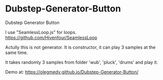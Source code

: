 # Dubstep-Generator-Button
Dubstep Generator Button

I use "SeamlessLoop.js" for loops.
https://github.com/Hivenfour/SeamlessLoop

Actully this is not generator.
It is constructor, it can play 3 samples at the same time.

It takes randomly 3 samples from folder 'wub', 'pluck', 'drums' and play it.

Demo at:
https://olegmedv.github.io/Dubstep-Generator-Button/



